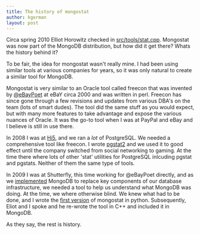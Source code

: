 ```yaml
---
title: The history of mongostat
author: kgorman
layout: post
---
```


Circa spring 2010 Elliot Horowitz checked in [src/tools/stat.cpp](https://github.com/mongodb/mongo/blob/master/src/mongo/tools/stat.cpp). Mongostat was now part of the MongoDB distribution, but how did it get there? Whats the history behind it?

To be fair, the idea for mongostat wasn't really mine. I had been using similar tools at various companies for years, so it was only natural to create a similar tool for MongoDB.

Mongostat is very similar to an Oracle tool called freecon that was invented by [@eBayPoet](https://twitter.com/ebaypoet) at eBaY circa 2000 and was written in perl. Freecon has since gone through a few revisions and updates from various DBA's on the team (lots of smart dudes). The tool did the same stuff as you would expect, but with many more features to take advantage and expose the various nuances of Oracle. It was the go-to tool when I was at PayPal and eBay and I believe is still in use there.

In 2008 I was at [Hi5](http://en.wikipedia.org/wiki/Hi5), and we ran a *lot* of PostgreSQL. We needed a comprehensive tool like freecon. I wrote [pgstat2](http://pgfoundry.org/projects/pgstat2/) and we used it to good effect until the company switched from social networking to gaming. At the time there where lots of other 'stat' utilities for PostgreSQL inlcuding pgstat and pgstats. Neither of them the same type of tools.

In 2009 I was at Shutterfly, this time working for @eBayPoet directly, and as we [implemented](http://www.mongodb.com/presentations/sharing-lifes-joy-using-mongodb-shutterfly-case-study) MongoDB to replace key components of our database infrastructure, we needed a tool to help us understand what MongoDB was doing. At the time, we where otherwise blind. We knew what had to be done, and I wrote the [first version](http://www.kennygorman.com/mongostat-0-2b/) of mongostat in python. Subsequently, Eliot and I spoke and he re-wrote the tool in C++ and included it in MongoDB.

As they say, the rest is history.
